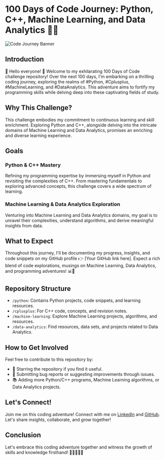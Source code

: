 # 100 Days of Code Journey: Python, C++, Machine Learning, and Data Analytics 🚀🌟

![Code Journey Banner]([https://media.geeksforgeeks.org/wp-content/cdn-uploads/20201216211829/100-Days-of-Code-%E2%80%93-A-Complete-Guide-For-Beginners-and-Experienced.jpg])

## Introduction

🌟 Hello everyone! 🚀 Welcome to my exhilarating 100 Days of Code challenge repository! Over the next 100 days, I'm embarking on a thrilling coding journey, exploring the realms of #Python, #Cplusplus, #MachineLearning, and #DataAnalytics. This adventure aims to fortify my programming skills while delving deep into these captivating fields of study.

## Why This Challenge?

This challenge embodies my commitment to continuous learning and skill enrichment. Exploring Python and C++, alongside delving into the intricate domains of Machine Learning and Data Analytics, promises an enriching and diverse learning experience.

## Goals

### Python & C++ Mastery

Refining my programming expertise by immersing myself in Python and revisiting the complexities of C++. From mastering fundamentals to exploring advanced concepts, this challenge covers a wide spectrum of learning.

### Machine Learning & Data Analytics Exploration

Venturing into Machine Learning and Data Analytics domains, my goal is to unravel their complexities, understand algorithms, and derive meaningful insights from data.

## What to Expect

Throughout this journey, I'll be documenting my progress, insights, and code snippets on my GitHub profile 👉 [Your GitHub link here]. Expect a rich blend of code explorations, musings on Machine Learning, Data Analytics, and programming adventures! 📊🤖

## Repository Structure

- `/python`: Contains Python projects, code snippets, and learning resources.
- `/cplusplus`: For C++ code, concepts, and revision notes.
- `/machine-learning`: Explore Machine Learning projects, algorithms, and resources.
- `/data-analytics`: Find resources, data sets, and projects related to Data Analytics.

## How to Get Involved

Feel free to contribute to this repository by:

- 🌟 Starring the repository if you find it useful.
- 🐛 Submitting bug reports or suggesting improvements through issues.
- 📚 Adding more Python/C++ programs, Machine Learning algorithms, or Data Analytics projects.

## Let's Connect!

Join me on this coding adventure! Connect with me on [LinkedIn](https://www.linkedin.com/in/vinit-lathiwala-080aa2214/) and [GitHub](https://github.com/Vinitv38?tab=repositories). Let's share insights, collaborate, and grow together!

## Conclusion

Let's embrace this coding adventure together and witness the growth of skills and knowledge firsthand! 🚀👩‍💻👨‍💻

